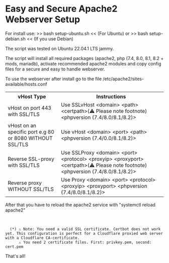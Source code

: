   <body>
    <h1>Easy and Secure Apache2 Webserver Setup</h1>
    <div class="install-instructions">
      <p>For install use: >> bash setup-ubuntu.sh << (For Ubuntu) or >> bash setup-debian.sh << (If you use Debian)</p>
      <p>The script was tested on Ubuntu 22.04.1 LTS jammy.</p>
    </div>
    <div>
      <p>The script will install all required packages (apache2, php (7.4, 8.0, 8.1, 8.2 + mods, mariadb), activate recommended apache2 modules and copy config files for a secure and easy to handle webserver.</p>
    </div>
    <div class="config-instructions">
      <p>To use the webserver after install go to the file /etc/apache2/sites-available/hosts.conf</p>
      <table>
        <tr>
          <th>vHost Type</th>
          <th>Instructions</th>
        </tr>
        <tr>
          <td>vHost on port 443 with SSL/TLS</td>
          <td>Use SSLvHost &lt;domain&gt; &lt;path&gt; &lt;certpath&gt;(⚠ Please note footnote) &lt;phpversion (7.4/8.0/8.1/8.2)&gt;</td>
        </tr>
        <tr>
          <td>vHost on an specific port e.g 80 or 8080 WITHOUT SSL/TLS</td>
          <td>Use vHost &lt;domain&gt; &lt;port&gt; &lt;path&gt; &lt;phpversion (7.4/0.0/8.1/8.2)&gt;</td>
        </tr>
        <tr>
          <td>Reverse SSL-proxy with SSL/TLS</td>
          <td>Use SSLProxy &lt;domain&gt; &lt;port&gt; &lt;protocol&gt; &lt;proxyip&gt; &lt;proxyport&gt; &lt;certpath&gt;(⚠ Please note footnote) &lt;phpversion (7.4/8.0/8.1/8.2)&gt;</td>
        </tr>
        <tr>
          <td>Reverse proxy WITHOUT SSL/TLS</td>
          <td>Use Proxy &lt;domain&gt; &lt;port&gt; &lt;protocol&gt; &lt;proxyip&gt; &lt;proxyport&gt; &lt;phpversion (7.4/8.0/8.1/8.2)&gt;</td>
        </tr>
      </table>
      <p>After that you have to reload the apache2 service with "systemctl reload apache2"</p><br>
      
      (*) ⚠ Note: You need a valid SSL certificate. Certbot does not work yet. This configuration is perfect for a Cloudflare proxied web server with a Cloudflare CA-certificate.
          ⚠ You need 2 certificate files. First: privkey.pem, second: cert.pem
      



  </div>
    <div class="final-instruction">
      <p>That's all!</p>
    </div>
  </body>
